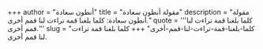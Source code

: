 +++
author = "أنطون سعادة"
title = "مقولة أنطون سعادة"
description = "مقولة أنطون سعادة: كلما بلغنا قمة تراءت لنا قمم أخرى."
quote = '''كلما بلغنا قمة تراءت لنا قمم أخرى.''' 
slug = "كلما-بلغنا-قمة-تراءت-لنا-قمم-أخرى"
+++
كلما بلغنا قمة تراءت لنا قمم أخرى.
